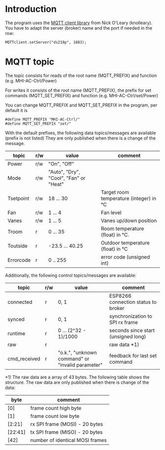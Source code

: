 # Introduction
The program uses the [MQTT client library](https://github.com/knolleary/pubsubclient) from Nick O'Leary (knolleary).
You have to adapt the server (broker) name and the port if needed in the row:

```MQTTclient.setServer("ds218p", 1883);```

# MQTT topic
The topic consists for reads of the root name (MQTT_PREFIX) and function (e.g. MHI-AC-Ctrl/Power)

For writes it consists of the root name (MQTT_PREFIX), the prefix for set commands (MQTT_SET_PREFIX) and function (e.g. MHI-AC-Ctrl/set/Power)

You can change MQTT_PREFIX and MQTT_SET_PREFIX in the program, per default it is

```
#define MQTT_PREFIX "MHI-AC-Ctrl/"
#define MQTT_SET_PREFIX "set/"
```

With the default prefixes, the following data topics/messages are available (prefix is not listed)
They are only published when there is a change of the message.

topic|r/w|value|comment
---|---|---|---
Power|r/w|"On", "Off"|
Mode|r/w|"Auto", "Dry", "Cool", "Fan" or "Heat"
Tsetpoint|r/w|18 ... 30|Target room temperature (integer) in °C
Fan|r/w|1 ... 4|Fan level
Vanes|r/w|1 ... 5|Vanes up/down position
Troom|r|0 ... 35|Room temperature (float) in °C.
Toutside|r|-23.5 ... 40.25|Outdoor temperature (float) in °C
Errorcode|r|0 .. 255|error code (unsigned int)

Additionally, the following control topics/messages are available:

topic | r/w| value |comment
---|---|---|---
connected|r|0, 1|ESP8266 connection status to broker
synced|r|0, 1|synchronization to SPI rx frame
runtime|r|0 ... (2^32 - 1)/1000|seconds since start (unsigned long)
raw|r||raw data *1)
cmd_received|r|"o.k.", "unknown command" or "invalid parameter"|feedback for last set command

*1) The raw data are a array of 43 bytes. The following table shows the structure. The raw data are only published when there is change of the data:

byte |comment
---|---
[0]|frame count high byte
[1]|frame count low byte
[2:21]|rx SPI frame (MOSI) - 20 bytes
[22:41]|tx SPI frame (MISO) - 20 bytes
[42]|number of identical MOSI frames
